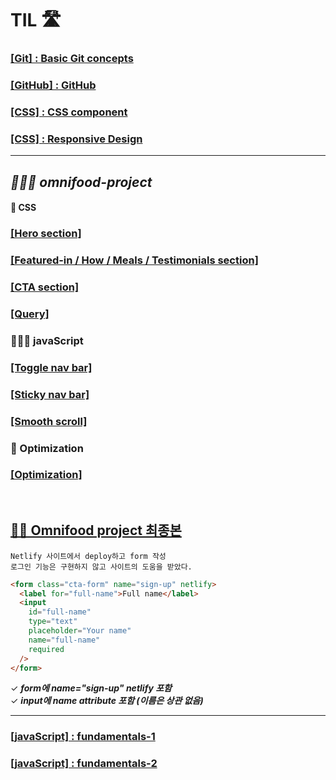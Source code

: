 # TIL 🛣

### [\[Git\] : Basic Git concepts](./Git/4.17/Basic.md)

### [\[GitHub\] : GitHub ](./Git/4.21/gitHub.md)

### [\[CSS\] : CSS component ](https://github.com/itdorok/css-component-practice)

### [\[CSS\] : Responsive Design ](./Responsive/README.md)

---

## **_👩🏻‍💻 omnifood-project_**

#### 🩻 CSS

### [\[Hero section\]](https://github.com/itdorok/Omnifood-project/blob/main/omnifood--hero/README.md)

### [\[Featured-in / How / Meals / Testimonials section\]](https://github.com/itdorok/Omnifood-project/blob/main/omnifood--meals/README.md)

### [\[CTA section\]](https://github.com/itdorok/Omnifood-project/blob/main/omnifood--cta/README.md)

### [\[Query\]](https://github.com/itdorok/Omnifood-project/blob/main/omnifood--query/README.md)

### 🏃🏻‍♀️ javaScript

### [\[Toggle nav bar\]](https://github.com/itdorok/Omnifood-project/blob/main/omnifood--mobile-nav-bar/README.md)

### [\[Sticky nav bar\]](https://github.com/itdorok/Omnifood-project/blob/main/omnifood--sticky-nav/README.md)

### [\[Smooth scroll\]](https://github.com/itdorok/Omnifood-project/blob/main/omnifood--smooth-scroll/README.md)

### 🔎 Optimization

### [\[Optimization\]](https://github.com/itdorok/Omnifood-project/blob/main/omnifood--optimization/README.md)

<br>

## [👏🏻 Omnifood project 최종본](https://omnifood-suyeon.netlify.app/)

```
Netlify 사이트에서 deploy하고 form 작성
로그인 기능은 구현하지 않고 사이트의 도움을 받았다.
```

```html
<form class="cta-form" name="sign-up" netlify>
  <label for="full-name">Full name</label>
  <input
    id="full-name"
    type="text"
    placeholder="Your name"
    name="full-name"
    required
  />
</form>
```

✓ **_form에 name="sign-up" netlify 포함_**<br>
✓ **_input에 name attribute 포함 (이름은 상관 없음)_**

---

### [\[javaScript\] : fundamentals-1 ](JavaScript/fundamentals-1.md)

### [\[javaScript\] : fundamentals-2 ](JavaScript/fundamentals-2.md)
